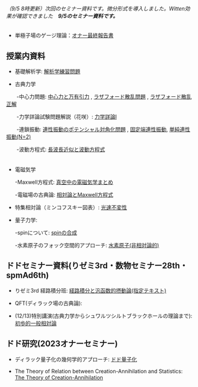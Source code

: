 
###### （9/5 8時更新）次回のセミナー資料です。微分形式を導入しました。Witten効果が確認できました　**9/5のセミナー資料です。**

* 単極子場のゲージ理論：[オナー最終報告書](https://github.com/Het0710/Het0710.github.io/blob/main/apsguide4-2.pdf)



## 授業内資料
* 基礎解析学:  [解析学練習問題](https://github.com/Het0710/Het0710.github.io/blob/main/解析学_まとめ.pdf)

* 古典力学
  
　　-中心力問題: [中心力と万有引力](https://github.com/Het0710/Het0710.github.io/blob/main/中心力による運動.pdf) , [ラザフォード散乱問題](https://github.com/Het0710/Het0710.github.io/blob/main/problem222.pdf) , [ラザフォード散乱正解](https://github.com/Het0710/Het0710.github.io/blob/main/solution.pdf)
  
　　-力学詳論試験問題解説（花咲）: [力学詳論Ⅰ](https://github.com/Het0710/Het0710.github.io/blob/main/力学詳論.pdf)

　　-連鎖振動: [連性振動のポテンシャル対角化問題](https://github.com/Het0710/Het0710.github.io/blob/main/Coupled%20Oscillator.pdf) ,                 [固定端連性振動](https://github.com/Het0710/Het0710.github.io/blob/main/力学_10.pdf), [単純連性振動(N=2)](https://github.com/Het0710/Het0710.github.io/blob/main/基礎解析学ff.pdf)  

　　-波動方程式: [長波長近似と波動方程式](https://github.com/Het0710/Het0710.github.io/blob/main/力学11.pdf)    
  　　　　　　　
* 電磁気学

  
  -Maxwell方程式: [真空中の電磁気学まとめ](https://github.com/Het0710/Het0710.github.io/blob/main/EM_classical_fields.pdf)

  -電磁場の古典論: [相対論とMaxwell方程式](https://github.com/Het0710/Het0710.github.io/blob/main/EMAD%203.pdf)

* 特集相対論（ミンコフスキー図表）: [光速不変性](https://github.com/Het0710/Het0710.github.io/blob/main/相対論.pdf)

* 量子力学:


  -spinについて: [spinの合成](https://github.com/Het0710/Het0710.github.io/blob/main/名称未設定.pdf)

  -水素原子のフォック空間的アプローチ: [水素原子(非相対論的)](https://github.com/Het0710/Het0710.github.io/blob/main/名称未設定2.pdf)

  
  

## ドドセミナー資料(りゼミ3rd・数物セミナー28th・spmAd6th)
* りゼミ3rd 経路積分班: [経路積分と汎函数的摂動論(指定テキスト)](https://github.com/Het0710/Het0710.github.io/blob/main/path%20int145.pdf)

* QFT(ディラック場の古典論): 

* (12/13)特別講演(古典力学からシュワルツシルトブラックホールの理論まで): [初歩的一般相対論](https://github.com/Het0710/Het0710.github.io/blob/main/Schwarzchild計量の古典.pdf)


## ドド研究(2023オナーセミナー)

* ディラック量子化の幾何学的アプローチ: [ドド量子化](https://github.com/Het0710/Het0710.github.io/blob/main/最終レポ.pdf)

* The Theory of Relation between Creation-Annihilation and Statistics: [The Theory of Creation-Annihilation](https://github.com/Het0710/Het0710.github.io/blob/main/aps.pdf)

  









  
